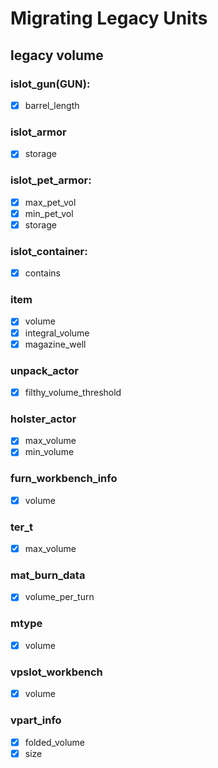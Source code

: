 # Migrating Legacy Units

## legacy volume

### islot_gun(GUN):

- [x] barrel_length

### islot_armor

- [x] storage

### islot_pet_armor:

- [x] max_pet_vol
- [x] min_pet_vol
- [x] storage

### islot_container:

- [x] contains

### item

- [x] volume
- [x] integral_volume
- [x] magazine_well

### unpack_actor

- [x] filthy_volume_threshold

### holster_actor

- [x] max_volume
- [x] min_volume

### furn_workbench_info

- [x] volume

### ter_t

- [x] max_volume

### mat_burn_data

- [x] volume_per_turn

### mtype

- [x] volume

### vpslot_workbench

- [x] volume

### vpart_info

- [x] folded_volume
- [x] size
